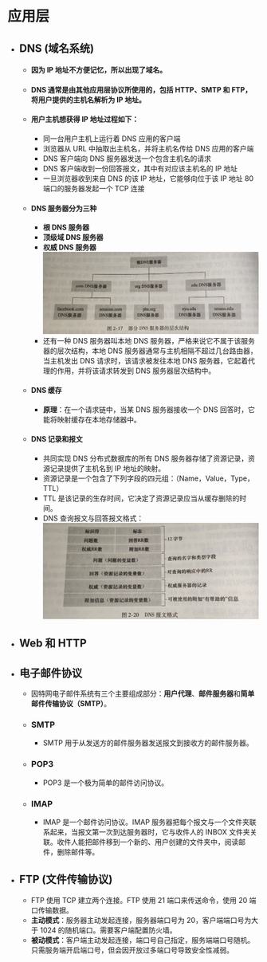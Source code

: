 # 应用层
- ## DNS (域名系统)
  - #### 因为 IP 地址不方便记忆，所以出现了域名。
  - #### DNS 通常是由其他应用层协议所使用的，包括 HTTP、SMTP 和 FTP，将用户提供的主机名解析为 IP 地址。
  - #### 用户主机想获得 IP 地址过程如下：
    - 同一台用户主机上运行着 DNS 应用的客户端
    - 浏览器从 URL 中抽取出主机名，并将主机名传给 DNS 应用的客户端
    - DNS 客户端向 DNS 服务器发送一个包含主机名的请求
    - DNS 客户端收到一份回答报文，其中有对应该主机名的 IP 地址
    - 一旦浏览器收到来自 DNS 的该 IP 地址，它能够向位于该 IP 地址 80 端口的服务器发起一个 TCP 连接
  - #### DNS 服务器分为三种
    - **根 DNS 服务器**
    - **顶级域 DNS 服务器**
    - **权威 DNS 服务器**![](DNS.jpg)
    - 还有一种 DNS 服务器叫本地 DNS 服务器，严格来说它不属于该服务器的层次结构，本地 DNS 服务器通常与主机相隔不超过几台路由器，当主机发出 DNS 请求时，该请求被发往本地 DNS 服务器，它起着代理的作用，并将该请求转发到 DNS 服务器层次结构中。
  - #### DNS 缓存
    - **原理**：在一个请求链中，当某 DNS 服务器接收一个 DNS 回答时，它能将映射缓存在本地存储器中。
  - #### DNS 记录和报文
    - 共同实现 DNS 分布式数据库的所有 DNS 服务器存储了资源记录，资源记录提供了主机名到 IP 地址的映射。
    - 资源记录是一个包含了下列字段的四元组：（Name，Value，Type，TTL）
    - TTL 是该记录的生存时间，它决定了资源记录应当从缓存删除的时间。
    - DNS 查询报文与回答报文格式：![](DNS%20报文.jpg)
- ## Web 和 HTTP
- ## 电子邮件协议
  - 因特网电子邮件系统有三个主要组成部分：**用户代理**、**邮件服务器**和**简单邮件传输协议（SMTP）**。
  - ### SMTP
    - SMTP 用于从发送方的邮件服务器发送报文到接收方的邮件服务器。
  - ### POP3
    - POP3 是一个极为简单的邮件访问协议。
  - ### IMAP
    - IMAP 是一个邮件访问协议。IMAP 服务器把每个报文与一个文件夹联系起来，当报文第一次到达服务器时，它与收件人的 INBOX 文件夹关联。收件人能把邮件移到一个新的、用户创建的文件夹中，阅读邮件，删除邮件等。
- ## FTP (文件传输协议)
  - FTP 使用 TCP 建立两个连接。FTP 使用 21 端口来传送命令，使用 20 端口传输数据。
  - **主动模式**：服务器主动发起连接，服务器端口号为 20，客户端端口号为大于 1024 的随机端口。需要客户端配置防火墙。
  - **被动模式**：客户端主动发起连接，端口号自己指定，服务端端口号随机。只需服务端开启端口号，但会因开放过多端口号导致安全性减弱。